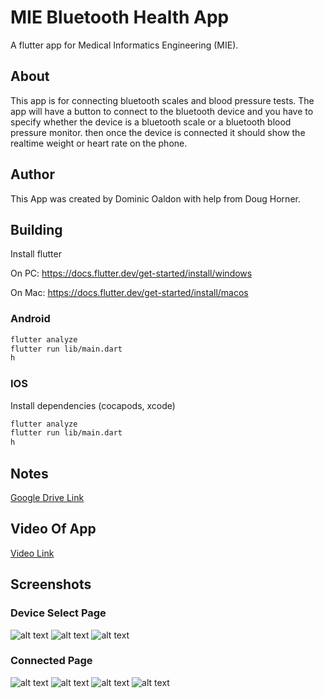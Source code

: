 # MIE Bluetooth Health App

A flutter app for Medical Informatics Engineering (MIE).

## About

This app is for connecting bluetooth scales and blood pressure tests.
The app will have a button to connect to the bluetooth device and you have to specify whether the device is a bluetooth scale or a bluetooth blood pressure monitor. then once the device is connected it should show the realtime weight or heart rate on the phone.

## Author

This App was created by Dominic Oaldon with help from Doug Horner.

## Building

Install flutter

On PC: <https://docs.flutter.dev/get-started/install/windows>

On Mac: <https://docs.flutter.dev/get-started/install/macos>

### Android

```bash
flutter analyze
flutter run lib/main.dart
h
```

### IOS

Install dependencies (cocapods, xcode)

```bash
flutter analyze
flutter run lib/main.dart
h
```

## Notes

[Google Drive Link](https://docs.google.com/document/d/1tMROo_rObtT972zS42XL3zOv_wVSsJWuNO4OBSkATlc/edit?pli=1)

## Video Of App

[Video Link](https://www.youtube.com/shorts/dOg5BTFkDEM)

## Screenshots

### Device Select Page

![alt text][bluetoothIsDisabled]
![alt text][AssociatedPageEmpty]
![alt text][deviceSelectPage]

### Connected Page

![alt text][connectedPage]
![alt text][weightPage]
![alt text][weightPagePair]
![alt text][weightPageBeforeWeight]

[deviceSelectPage]: assets/images/flutter_02.png "device select page"
[connectedPage]: assets/images/flutter_07.png "connected page"
[AssociatedPageEmpty]: assets/images/flutter_08.png "Empty Associated Page"
[bluetoothIsDisabled]: assets/images/Bluetooth_is_disabled.jpg "Shows when Device has bluetooth disabled"
[weightPage]: assets/images/flutter_05.png "The Connected Page when Connected to AND Scale"
[weightPagePair]: assets/images/flutter_03(1).png "The Page to Pair the AND Scale"
[weightPageBeforeWeight]: assets/images/flutter_04.png "The page right before you stand on scale"
